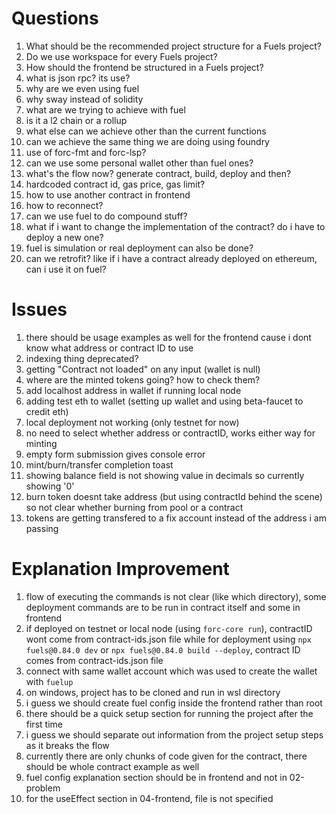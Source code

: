 # Questions

1. What should be the recommended project structure for a Fuels project?
2. Do we use workspace for every Fuels project?
3. How should the frontend be structured in a Fuels project?
4. what is json rpc? its use?
5. why are we even using fuel
6. why sway instead of solidity
7. what are we trying to achieve with fuel
8. is it a l2 chain or a rollup
9. what else can we achieve other than the current functions
10. can we achieve the same thing we are doing using foundry
11. use of forc-fmt and forc-lsp?
12. can we use some personal wallet other than fuel ones?
13. what's the flow now? generate contract, build, deploy and then?
14. hardcoded contract id, gas price, gas limit?
15. how to use another contract in frontend
16. how to reconnect?
17. can we use fuel to do compound stuff?
18. what if i want to change the implementation of the contract? do i have to deploy a new one?
19. fuel is simulation or real deployment can also be done?
20. can we retrofit? like if i have a contract already deployed on ethereum, can i use it on fuel?

# Issues

1. there should be usage examples as well for the frontend cause i dont know what address or contract ID to use
2. indexing thing deprecated?
3. getting "Contract not loaded" on any input (wallet is null)
4. where are the minted tokens going? how to check them?
5. add localhost address in wallet if running local node
6. adding test eth to wallet (setting up wallet and using beta-faucet to credit eth)
7. local deployment not working (only testnet for now)
8. no need to select whether address or contractID, works either way for minting
9. empty form submission gives console error
10. mint/burn/transfer completion toast
11. showing balance field is not showing value in decimals so currently showing '0'
12. burn token doesnt take address (but using contractId behind the scene) so not clear whether burning from pool or a contract
13. tokens are getting transfered to a fix account instead of the address i am passing

# Explanation Improvement

1. flow of executing the commands is not clear (like which directory), some deployment commands are to be run in contract itself and some in frontend
2. if deployed on testnet or local node (using `forc-core run`), contractID wont come from contract-ids.json file while for deployment using `npx fuels@0.84.0 dev` or `npx fuels@0.84.0 build --deploy`, contract ID comes from contract-ids.json file
3. connect with same wallet account which was used to create the wallet with `fuelup`
4. on windows, project has to be cloned and run in wsl directory
5. i guess we should create fuel config inside the frontend rather than root
6. there should be a quick setup section for running the project after the first time
7. i guess we should separate out information from the project setup steps as it breaks the flow
8. currently there are only chunks of code given for the contract, there should be whole contract example as well
9. fuel config explanation section should be in frontend and not in 02-problem
10. for the useEffect section in 04-frontend, file is not specified
